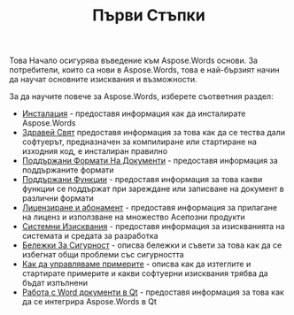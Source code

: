 ﻿---
title: Първи Стъпки
second_title: Aspose.Words за C++
articleTitle: Първи Стъпки
linktitle: Първи Стъпки
type: docs
description: "Използвайте това въведение в Aspose.Words за C++ Основи, за да започнете да осъзнавате стойността на Aspose.Words за вашия бизнес."
weight: 10
url: /bg/cpp/getting-started/
timestamp: 2024-09-25-11-08-55
---

Това Начало осигурява въведение към Aspose.Words основи. За потребители, които са нови в Aspose.Words, това е най-бързият начин да научат основните изисквания и възможности.

За да научите повече за Aspose.Words, изберете съответния раздел:

- [Инсталация](/words/cpp/installation/) - предоставя информация как да инсталирате Aspose.Words
- [Здравей Свят](/words/cpp/hello-world/) предоставя информация за това как да се тества дали софтуерът, предназначен за компилиране или стартиране на изходния код, е инсталиран правилно
- [Поддържани Формати На Документи](/words/cpp/supported-document-formats/) - предоставя информация за поддържаните формати
- [Поддържани Функции](/words/cpp/features/) - предоставя информация за това какви функции се поддържат при зареждане или записване на документ в различни формати
- [Лицензиране и абонамент](/words/cpp/licensing/) - предоставя информация за прилагане на лиценз и използване на множество Асепозни продукти
- [Системни Изисквания](/words/cpp/system-requirements/) - предоставя информация за изискванията на системата и средата за разработка
- [Бележки За Сигурност](/words/cpp/security/) - описва бележки и съвети за това как да се избегнат общи проблеми със сигурността
- [Как да управляваме примерите](/words/cpp/how-to-run-the-examples/) - описва как да изтеглите и стартирате примерите и какви софтуерни изисквания трябва да бъдат изпълнени
- [Работа с Word документи в Qt](/words/cpp/work-with-word-documents-in-qt/) - предоставя информация за това как да се интегрира Aspose.Words в Qt
